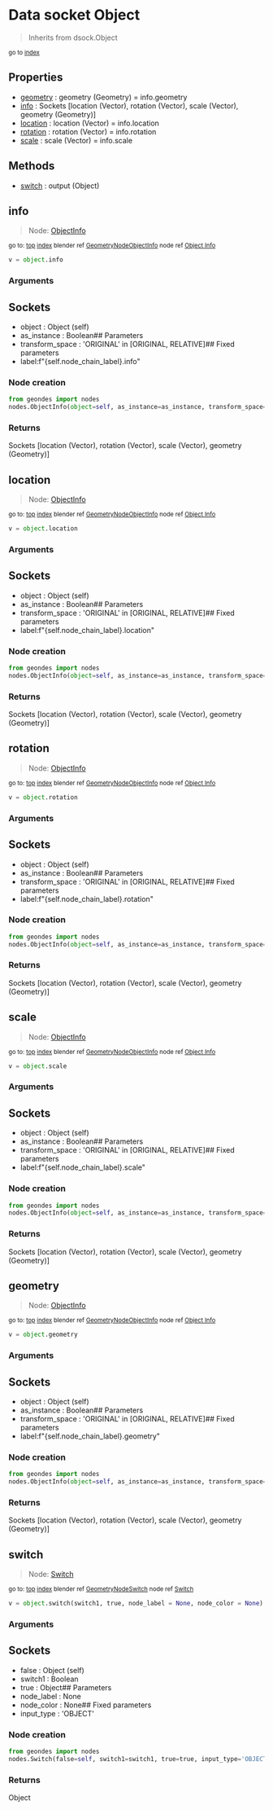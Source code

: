
# Data socket Object

> Inherits from dsock.Object
  
<sub>go to [index](/docs/index.md)</sub>



## Properties

- [geometry](#geometry) : geometry (Geometry) = info.geometry
- [info](#info) : Sockets      [location (Vector), rotation (Vector), scale (Vector), geometry (Geometry)]
- [location](#location) : location (Vector) = info.location
- [rotation](#rotation) : rotation (Vector) = info.rotation
- [scale](#scale) : scale (Vector) = info.scale

## Methods

- [switch](#switch) : output (Object)

## info

> Node: [ObjectInfo](/docs/nodes/ObjectInfo.md)
  
<sub>go to: [top](#data-socket-object) [index](/docs/index.md)
blender ref [GeometryNodeObjectInfo](https://docs.blender.org/api/current/bpy.types.GeometryNodeObjectInfo.html)
node ref [Object Info](https://docs.blender.org/manual/en/latest/modeling/geometry_nodes/input/object_info.html) </sub>
                          
```python
v = object.info
```

### Arguments

## Sockets
- object : Object (self)
- as_instance : Boolean## Parameters
- transform_space : 'ORIGINAL' in [ORIGINAL, RELATIVE]## Fixed parameters
- label:f"{self.node_chain_label}.info"

### Node creation

```python
from geondes import nodes
nodes.ObjectInfo(object=self, as_instance=as_instance, transform_space=transform_space, label=f"{self.node_chain_label}.info")
```

### Returns

Sockets [location (Vector), rotation (Vector), scale (Vector), geometry (Geometry)]


## location

> Node: [ObjectInfo](/docs/nodes/ObjectInfo.md)
  
<sub>go to: [top](#data-socket-object) [index](/docs/index.md)
blender ref [GeometryNodeObjectInfo](https://docs.blender.org/api/current/bpy.types.GeometryNodeObjectInfo.html)
node ref [Object Info](https://docs.blender.org/manual/en/latest/modeling/geometry_nodes/input/object_info.html) </sub>
                          
```python
v = object.location
```

### Arguments

## Sockets
- object : Object (self)
- as_instance : Boolean## Parameters
- transform_space : 'ORIGINAL' in [ORIGINAL, RELATIVE]## Fixed parameters
- label:f"{self.node_chain_label}.location"

### Node creation

```python
from geondes import nodes
nodes.ObjectInfo(object=self, as_instance=as_instance, transform_space=transform_space, label=f"{self.node_chain_label}.location")
```

### Returns

Sockets [location (Vector), rotation (Vector), scale (Vector), geometry (Geometry)]


## rotation

> Node: [ObjectInfo](/docs/nodes/ObjectInfo.md)
  
<sub>go to: [top](#data-socket-object) [index](/docs/index.md)
blender ref [GeometryNodeObjectInfo](https://docs.blender.org/api/current/bpy.types.GeometryNodeObjectInfo.html)
node ref [Object Info](https://docs.blender.org/manual/en/latest/modeling/geometry_nodes/input/object_info.html) </sub>
                          
```python
v = object.rotation
```

### Arguments

## Sockets
- object : Object (self)
- as_instance : Boolean## Parameters
- transform_space : 'ORIGINAL' in [ORIGINAL, RELATIVE]## Fixed parameters
- label:f"{self.node_chain_label}.rotation"

### Node creation

```python
from geondes import nodes
nodes.ObjectInfo(object=self, as_instance=as_instance, transform_space=transform_space, label=f"{self.node_chain_label}.rotation")
```

### Returns

Sockets [location (Vector), rotation (Vector), scale (Vector), geometry (Geometry)]


## scale

> Node: [ObjectInfo](/docs/nodes/ObjectInfo.md)
  
<sub>go to: [top](#data-socket-object) [index](/docs/index.md)
blender ref [GeometryNodeObjectInfo](https://docs.blender.org/api/current/bpy.types.GeometryNodeObjectInfo.html)
node ref [Object Info](https://docs.blender.org/manual/en/latest/modeling/geometry_nodes/input/object_info.html) </sub>
                          
```python
v = object.scale
```

### Arguments

## Sockets
- object : Object (self)
- as_instance : Boolean## Parameters
- transform_space : 'ORIGINAL' in [ORIGINAL, RELATIVE]## Fixed parameters
- label:f"{self.node_chain_label}.scale"

### Node creation

```python
from geondes import nodes
nodes.ObjectInfo(object=self, as_instance=as_instance, transform_space=transform_space, label=f"{self.node_chain_label}.scale")
```

### Returns

Sockets [location (Vector), rotation (Vector), scale (Vector), geometry (Geometry)]


## geometry

> Node: [ObjectInfo](/docs/nodes/ObjectInfo.md)
  
<sub>go to: [top](#data-socket-object) [index](/docs/index.md)
blender ref [GeometryNodeObjectInfo](https://docs.blender.org/api/current/bpy.types.GeometryNodeObjectInfo.html)
node ref [Object Info](https://docs.blender.org/manual/en/latest/modeling/geometry_nodes/input/object_info.html) </sub>
                          
```python
v = object.geometry
```

### Arguments

## Sockets
- object : Object (self)
- as_instance : Boolean## Parameters
- transform_space : 'ORIGINAL' in [ORIGINAL, RELATIVE]## Fixed parameters
- label:f"{self.node_chain_label}.geometry"

### Node creation

```python
from geondes import nodes
nodes.ObjectInfo(object=self, as_instance=as_instance, transform_space=transform_space, label=f"{self.node_chain_label}.geometry")
```

### Returns

Sockets [location (Vector), rotation (Vector), scale (Vector), geometry (Geometry)]


## switch

> Node: [Switch](/docs/nodes/Switch.md)
  
<sub>go to: [top](#data-socket-object) [index](/docs/index.md)
blender ref [GeometryNodeSwitch](https://docs.blender.org/api/current/bpy.types.GeometryNodeSwitch.html)
node ref [Switch](https://docs.blender.org/manual/en/latest/modeling/geometry_nodes/utilities/switch.html) </sub>
                          
```python
v = object.switch(switch1, true, node_label = None, node_color = None)
```

### Arguments

## Sockets
- false : Object (self)
- switch1 : Boolean
- true : Object## Parameters
- node_label : None
- node_color : None## Fixed parameters
- input_type : 'OBJECT'

### Node creation

```python
from geondes import nodes
nodes.Switch(false=self, switch1=switch1, true=true, input_type='OBJECT', label=node_label, node_color=node_color)
```

### Returns

Object

